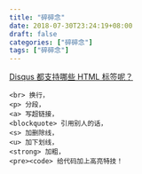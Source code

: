 ```yaml
---
title: "碎碎念"
date: 2018-07-30T23:24:19+08:00
draft: false
categories: ["碎碎念"]
tags: ["碎碎念"]
---
```


[Disqus 都支持哪些 HTML 标签呢？](https://help.disqus.com/commenting/what-html-tags-are-allowed-within-comments)

```
<br> 换行，
<p> 分段，
<a> 写超链接，
<blockquote> 引用别人的话，
<s> 加删除线，
<u> 加下划线，
<strong> 加粗，
<pre><code> 给代码加上高亮特技！
```